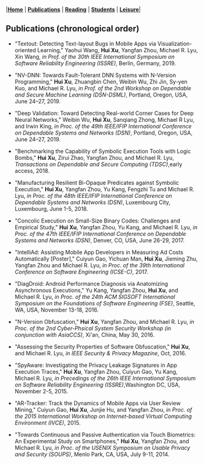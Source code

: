 |[<b>Home</b>](https://hxuhack.github.io/) | [<b>Publications</b>](publication/list) | [<b>Reading</b>](reading/list) | [<b>Students</b>](students/list) | [<b>Leisure</b>](leisure/list)|

## Publications (chronological order)

- "Textout: Detecting Text-layout Bugs in Mobile Apps via Visualization-oriented Learning," Yaohui Wang, **Hui Xu**, Yangfan Zhou, Michael R. Lyu, Xin Wang, _in Prof. of the 30th IEEE International Symposium on Software Reliability Engineering (ISSRE)_, Berlin, Germany, 2019.

- "NV-DNN: Towards Fault-Tolerant DNN Systems with N-Version Programming," **Hui Xu**, Zhuangbin Chen, Weibin Wu, Zhi Jin, Sy-yen Kuo, and Michael R. Lyu, _in Prof. of the 2nd Workshop on Dependable and Secure Machine Learning (DSN-DSML)_, Portland, Oregon, USA, June 24–27, 2019. 

- "Deep Validation: Toward Detecting Real-world Corner Cases for Deep Neural Networks," Weibin Wu, **Hui Xu**, Sanqiang Zhong, Michael R Lyu, and Irwin King, _in Proc. of the 49th IEEE/IFIP International Conference on Dependable Systems and Networks (DSN)_, Portland, Oregon, USA, June 24–27, 2019. 

- "Benchmarking the Capability of Symbolic Execution Tools with Logic Bombs," **Hui Xu**, Zirui Zhao, Yangfan Zhou, and Michael R. Lyu, _Transactions on Dependable and Secure Computing (TDSC)_,early access, 2018. 

- "Manufacturing Resilient Bi-Opaque Predicates against Symbolic Execution," **Hui Xu**, Yangfan Zhou, Yu Kang, Fengzhi Tu and Michael R. Lyu, _in Proc. of the 48th IEEE/IFIP International Conference on Dependable Systems and Networks (DSN)_, Luxembourg City, Luxembourg, June 1-5, 2018. 

- "Concolic Execution on Small-Size Binary Codes: Challenges and Empirical Study," **Hui Xu**, Yangfan Zhou, Yu Kang, and Michael R. Lyu, _in Proc. of the 47th IEEE/IFIP International Conference on Dependable Systems and Networks (DSN)_, Denver, CO, USA, June 26-29, 2017. 

- "IntelliAd: Assisting Mobile App Developers in Measuring Ad Costs Automatically [Poster]," Cuiyun Gao, Yichuan Man, **Hui Xu**, Jieming Zhu, Yangfan Zhou and Michael R. Lyu, _in Proc. of the 39th International Conference on Software Engineering (ICSE-C)_, 2017. 

- "DiagDroid: Android Performance Diagnosis via Anatomizing Asynchronous Executions," Yu Kang, Yangfan Zhou, **Hui Xu**, and Michael R. Lyu, _in Proc. of the 24th ACM SIGSOFT International Symposium on the Foundations of Software Engineering (FSE)_, Seattle, WA, USA, November 13-18, 2016. 

- "N-Version Obfuscation," **Hui Xu**, Yangfan Zhou, and Michael R. Lyu, _in Proc. of the 2nd Cyber-Phsical System Security Workshop (in conjunction with AsiaCCS)_, Xi'an, China, May 30, 2016. 

- "Assessing the Security Properties of Software Obfuscation," **Hui Xu**, and Michael R. Lyu, _in IEEE Security & Privacy Magazine_, Oct, 2016. 

- "SpyAware: Investigating the Privacy Leakage Signatures in App Execution Traces," **Hui Xu**, Yangfan Zhou, Cuiyun Gao, Yu Kang, Michael R. Lyu, _in Precedings of the 26th IEEE International Symposium on Software Reliability Engineering (ISSRE)_,Washington DC, USA, November 2-5, 2015. 

- "AR-Tracker: Track the Dynamics of Mobile Apps via User Review Mining," Cuiyun Gao, **Hui Xu**, Junjie Hu, and Yangfan Zhou, _in Proc. of the 2015 International Workshop on Internet-based Virtual Computing Environment (IVCE)_, 2015. 

- "Towards Continuous and Passive Authentication via Touch Biometrics: An Experimental Study on Smartphones," **Hui Xu**, Yangfan Zhou, and Michael R. Lyu, _in Proc. of the USENIX Symposium on Usable Privacy and Security (SOUPS)_, Menlo Park, CA, USA, July 9-11, 2014.

